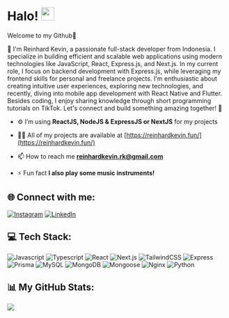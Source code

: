 # Halo! <img src="https://media.giphy.com/media/hvRJCLFzcasrR4ia7z/giphy.gif" width="30px">
Welcome to my Github🤘

👋 I'm Reinhard Kevin, a passionate full-stack developer from Indonesia. I specialize in building efficient and scalable web applications using modern technologies like JavaScript, React, Express.js, and Next.js. In my current role, I focus on backend development with Express.js, while leveraging my frontend skills for personal and freelance projects. I'm enthusiastic about creating intuitive user experiences, exploring new technologies, and recently, diving into mobile app development with React Native and Flutter. Besides coding, I enjoy sharing knowledge through short programming tutorials on TikTok. Let's connect and build something amazing together! 🚀

- ⚙️ I’m using **ReactJS, NodeJS & ExpressJS or NextJS** for my projects

- 👨‍💻 All of my projects are available at [https://reinhardkevin.fun/](https://reinhardkevin.fun/)

- 📫 How to reach me **reinhardkevin.rk@gmail.com**

- ⚡ Fun fact **I also play some music instruments!**

## 🌐 Connect with me:
[![Instagram](https://img.shields.io/badge/Instagram-%23E4405F.svg?style=for-the-badge&logo=instagram&logoColor=white)](https://instagram.com/reinhaaard13) [![LinkedIn](https://img.shields.io/badge/LinkedIn-%230077B5.svg?style=for-the-badge&logo=linkedin&logoColor=white)](https://linkedin.com/in/reinhaaard13) 

## 💻 Tech Stack:
![Javascript](https://img.shields.io/badge/Javascript-c9a400?style=for-the-badge&logo=Javascript&logoColor=white) ![Typescript](https://img.shields.io/badge/Typescript-003c8a?style=for-the-badge&logo=Typescript&logoColor=white) ![React](https://img.shields.io/badge/React-00b1d9?style=for-the-badge&logo=React&logoColor=white) ![Next.js](https://img.shields.io/badge/Next.js-292929?style=for-the-badge&logo=Next.js&logoColor=white) ![TailwindCSS](https://img.shields.io/badge/TailwindCSS-24c3d1?style=for-the-badge&logo=TailwindCSS&logoColor=white) ![Express](https://img.shields.io/badge/Express-262626?style=for-the-badge&logo=Express&logoColor=white) ![Prisma](https://img.shields.io/badge/Prisma-3b3b3b?style=for-the-badge&logo=Prisma&logoColor=white) ![MySQL](https://img.shields.io/badge/MySQL-e66c02?style=for-the-badge&logo=MySQL&logoColor=white) ![MongoDB](https://img.shields.io/badge/MongoDB-00943e?style=for-the-badge&logo=MongoDB&logoColor=white) ![Mongoose](https://img.shields.io/badge/Mongoose-b3190e?style=for-the-badge&logo=Mongoose&logoColor=white) ![Nginx](https://img.shields.io/badge/Nginx-069912?style=for-the-badge&logo=Nginx&logoColor=white) ![Python](https://img.shields.io/badge/Python-0b088c?style=for-the-badge&logo=Python&logoColor=white)

## 📊 My GitHub Stats:
![](https://github-readme-stats.vercel.app/api?username=reinhaaard13&theme=react&hide_border=false&include_all_commits=false&count_private=true&layout=compact)
